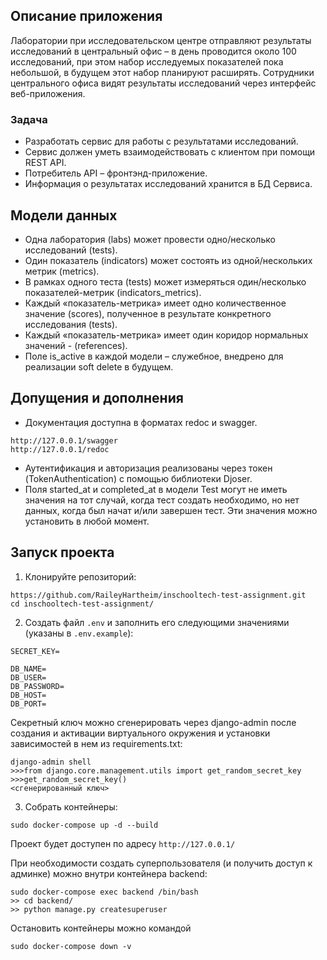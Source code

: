 ## Описание приложения
Лаборатории при исследовательском центре отправляют результаты исследований в центральный офис – в день проводится около 100 исследований, при этом набор исследуемых показателей пока небольшой, в будущем этот набор планируют расширять.
Сотрудники центрального офиса видят результаты исследований через интерфейс веб-приложения.
### Задача

- Разработать сервис для работы с результатами исследований.
- Сервис должен уметь взаимодействовать с клиентом при помощи REST API.
- Потребитель API – фронтэнд-приложение.
- Информация о результатах исследований хранится в БД Сервиса.

## Модели данных
- Одна лаборатория (labs) может провести одно/несколько исследований (tests).
- Один показатель (indicators) может состоять из одной/нескольких метрик (metrics).
- В рамках одного теста (tests) может измеряться один/несколько показателей-метрик (indicators_metrics).
- Каждый «показатель-метрика» имеет одно количественное значение (scores), полученное в результате конкретного исследования (tests).
- Каждый «показатель-метрика» имеет один коридор нормальных значений - (references).
- Поле is_active в каждой модели – служебное, внедрено для реализации soft delete в будущем. 

## Допущения и дополнения
- Документация доступна в форматах redoc и swagger.
```
http://127.0.0.1/swagger
http://127.0.0.1/redoc
```
- Аутентификация и авторизация реализованы через токен (TokenAuthentication) с помощью библиотеки Djoser.
- Поля started_at и completed_at в модели Test могут не иметь значения на тот случай, когда тест создать необходимо, но нет данных, когда был начат и/или завершен тест. Эти значения можно установить в любой момент.

## Запуск проекта
1. Клонируйте репозиторий:
```
https://github.com/RaileyHartheim/inschooltech-test-assignment.git
cd inschooltech-test-assignment/
```
2. Создать файл `.env` и заполнить его следующими значениями (указаны в `.env.example`):
```
SECRET_KEY=

DB_NAME=
DB_USER=
DB_PASSWORD=
DB_HOST=
DB_PORT=
```
Секретный ключ можно сгенерировать через django-admin после создания и активации виртуального окружения и установки зависимостей в нем из requirements.txt:
```
django-admin shell
>>>from django.core.management.utils import get_random_secret_key  
>>>get_random_secret_key()
<сгенерированный ключ>
```
3. Собрать контейнеры:
```
sudo docker-compose up -d --build
```
Проект будет доступен по адресу `http://127.0.0.1/`

При необходимости создать суперпользователя (и получить доступ к админке) можно внутри контейнера backend:
```
sudo docker-compose exec backend /bin/bash
>> cd backend/
>> python manage.py createsuperuser
```
Остановить контейнеры можно командой 
```
sudo docker-compose down -v
```
